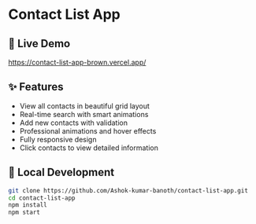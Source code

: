 # Contact List App

## 🌟 Live Demo
https://contact-list-app-brown.vercel.app/

## ✨ Features
- View all contacts in beautiful grid layout
- Real-time search with smart animations
- Add new contacts with validation
- Professional animations and hover effects
- Fully responsive design
- Click contacts to view detailed information

## 🚀 Local Development
```bash
git clone https://github.com/Ashok-kumar-banoth/contact-list-app.git
cd contact-list-app
npm install
npm start